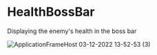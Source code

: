# HealthBossBar
Displaying the enemy's health in the boss bar

![ApplicationFrameHost 03-12-2022 13-52-53 (3)](https://user-images.githubusercontent.com/83061703/205470064-9afff306-c925-451c-b5b9-9142ecaec50f.gif)
